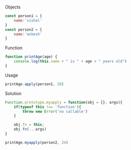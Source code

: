Objects

```js
const person1 = {
    name:'vishal'
}
const person2 = {
    name:'ankesh'
}
```

Function

```js
function printAge(age) {
    console.log(this.name + " is " + age + " years old")
}
```

Usage

```js
printAge.apply(person1, 28)
```

Solution

```js
Function.prototype.myapply = function(obj = {}, args){
    if(typeof this !== 'function'){
        throw new Error('no callable')
    }

    obj.fn = this;
    obj.fn(...args)
}

printAge.myapply(person2, 24)
```

